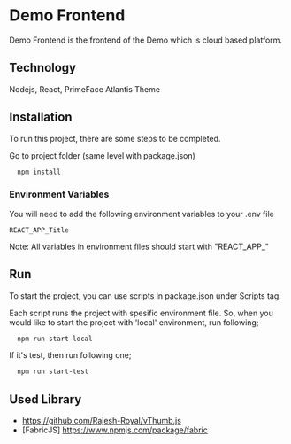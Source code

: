 
# Demo Frontend

Demo Frontend is the frontend of the Demo which is cloud based platform. 

## Technology
Nodejs, React, PrimeFace Atlantis Theme

## Installation

To run this project, there are some steps to be completed.

Go to project folder (same level with package.json)
```bash
  npm install
```

### Environment Variables

You will need to add the following environment variables to your .env file

`REACT_APP_Title`

Note: All variables in environment files should start with "REACT_APP_"

## Run

To start the project, you can use scripts in package.json under Scripts tag.

Each script runs the project with spesific environment file. So, when you would like to start the project with 'local' environment, run following;

```bash
  npm run start-local
```

If it's test, then run following one;
```bash
  npm run start-test
```


## Used Library
- https://github.com/Rajesh-Royal/vThumb.js
- [FabricJS] https://www.npmjs.com/package/fabric
